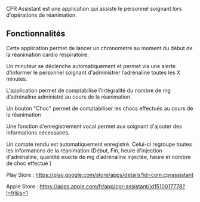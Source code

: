 CPR Assistant est une application qui assiste le personnel soignant lors d'opérations de réanimation.

## Fonctionnalités
Cette application permet de lancer un chronomètre au moment du début de la réanimation cardio respiratoire.

Un minuteur se déclenche automatiquement et permet via une alerte d'informer le personnel soignant d'administrer l’adrénaline toutes les X minutes.

L'application permet de comptabilise l’intégralité du nombre de mg d’adrénaline administré au cours de la réanimation.

Un bouton "Choc" permet de comptabiliser les chocs effectués au cours de la réanimation

Une fonction d'enregistrement vocal permet aux soignant d'ajouter des informations nécessaires.

Un compte rendu est automatiquement enregistré. Celui-ci regroupe toutes les informations de la réanimation (Début, Fin, heure d'injection d'adrénaline,
quantité exacte de mg d’adrénaline injectée, heure et nombre de choc effectué )

Play Store : https://play.google.com/store/apps/details?id=com.cprassistant

Apple Store : https://apps.apple.com/fr/app/cpr-assistant/id1510017778?l=fr&ls=1
